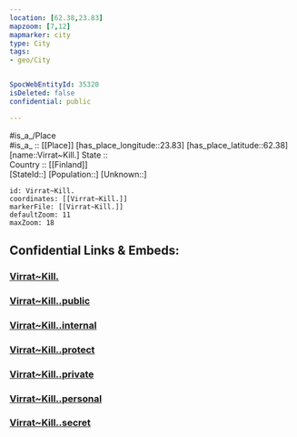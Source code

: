 ```yaml
---
location: [62.38,23.83] 
mapzoom: [7,12] 
mapmarker: city 
type: City
tags:
- geo/City


SpocWebEntityId: 35320
isDeleted: false
confidential: public

---
```

#is_a_/Place  
#is_a_ :: [[Place]] 
[has_place_longitude::23.83] 
[has_place_latitude::62.38] 
[name::Virrat~Kill.] 
State ::  
Country :: [[Finland]]  
[StateId::] 
[Population::] 
[Unknown::] 


```leaflet
id: Virrat~Kill.
coordinates: [[Virrat~Kill.]] 
markerFile: [[Virrat~Kill.]] 
defaultZoom: 11 
maxZoom: 18
```


## Confidential Links & Embeds: 

### [Virrat~Kill.](/_Standards/Earth/Continent/Europe/Europe~North/Finland/Provinces~Finland/Western_Finland/counties~Western_Finland/Pirkanmaa/City/Virrat~Kill..md) 

### [Virrat~Kill..public](/_public/Earth/Continent/Europe/Europe~North/Finland/Provinces~Finland/Western_Finland/counties~Western_Finland/Pirkanmaa/City/Virrat~Kill..public.md) 

### [Virrat~Kill..internal](/_internal/Earth/Continent/Europe/Europe~North/Finland/Provinces~Finland/Western_Finland/counties~Western_Finland/Pirkanmaa/City/Virrat~Kill..internal.md) 

### [Virrat~Kill..protect](/_protect/Earth/Continent/Europe/Europe~North/Finland/Provinces~Finland/Western_Finland/counties~Western_Finland/Pirkanmaa/City/Virrat~Kill..protect.md) 

### [Virrat~Kill..private](/_private/Earth/Continent/Europe/Europe~North/Finland/Provinces~Finland/Western_Finland/counties~Western_Finland/Pirkanmaa/City/Virrat~Kill..private.md) 

### [Virrat~Kill..personal](/_personal/Earth/Continent/Europe/Europe~North/Finland/Provinces~Finland/Western_Finland/counties~Western_Finland/Pirkanmaa/City/Virrat~Kill..personal.md) 

### [Virrat~Kill..secret](/_secret/Earth/Continent/Europe/Europe~North/Finland/Provinces~Finland/Western_Finland/counties~Western_Finland/Pirkanmaa/City/Virrat~Kill..secret.md)

